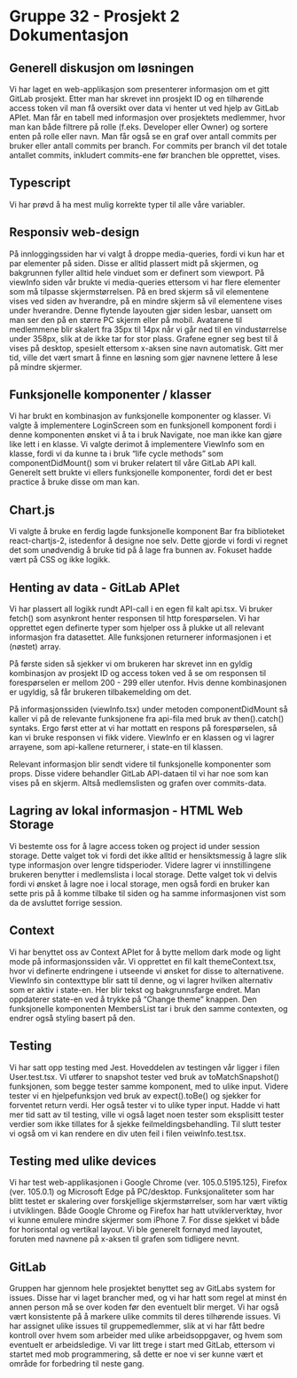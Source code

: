 # Gruppe 32 - Prosjekt 2 Dokumentasjon

## Generell diskusjon om løsningen
Vi har laget en web-applikasjon som presenterer informasjon om et gitt GitLab prosjekt. Etter man har skrevet inn prosjekt ID og en tilhørende access token vil man få oversikt over data vi henter ut ved hjelp av GitLab APIet. Man får en tabell med informasjon over prosjektets medlemmer, hvor man kan både filtrere på rolle (f.eks. Developer eller Owner) og sortere enten på rolle eller navn. Man får også se en graf over antall commits per bruker eller antall commits per branch. For commits per branch vil det totale antallet commits, inkludert commits-ene før branchen ble opprettet, vises. 

## Typescript
Vi har prøvd å ha mest mulig korrekte typer til alle våre variabler. 

## Responsiv web-design
På innloggingssiden har vi valgt å droppe media-queries, fordi vi kun har et par elementer på siden. Disse er alltid plassert midt på skjermen, og bakgrunnen fyller alltid hele vinduet som er definert som viewport. På viewInfo siden vår brukte vi media-queries ettersom vi har flere elementer som må tilpasse skjermstørrelsen. På en bred skjerm så vil elementene vises ved  siden av hverandre, på en mindre skjerm så vil elementene vises under hverandre. Denne flytende layouten gjør siden lesbar, uansett om man ser den på en større PC skjerm eller på mobil. Avatarene til medlemmene blir skalert fra 35px til 14px når vi går ned til en vindustørrelse under 358px, slik at de ikke tar for stor plass. Grafene egner seg best til å vises på desktop, spesielt ettersom x-aksen sine navn automatisk. Gitt mer tid, ville det vært smart å finne en løsning som gjør navnene lettere å lese på mindre skjermer.

## Funksjonelle komponenter / klasser
Vi har brukt en kombinasjon av funksjonelle komponenter og klasser. Vi valgte å implementere LoginScreen som en funksjonell komponent fordi i denne komponenten ønsket vi å ta i bruk Navigate, noe man ikke kan gjøre like lett i en klasse. Vi valgte derimot å implementere ViewInfo som en klasse, fordi vi da kunne ta i bruk “life cycle methods” som componentDidMount() som vi bruker relatert til våre GitLab API kall. Generelt sett brukte vi ellers funksjonelle komponenter, fordi det er best practice å bruke disse om man kan.

## Chart.js
Vi valgte å bruke en ferdig lagde funksjonelle komponent Bar fra biblioteket react-chartjs-2, istedenfor å designe noe selv. Dette gjorde vi fordi vi regnet det som unødvendig å bruke tid på å lage fra bunnen av. Fokuset hadde vært på CSS og ikke logikk.

## Henting av data - GitLab APIet
Vi har plassert all logikk rundt API-call i en egen fil kalt api.tsx. Vi bruker fetch() som asynkront henter responsen til http forespørselen. Vi har opprettet egen definerte typer som hjelper oss å plukke ut all relevant informasjon fra datasettet. Alle funksjonen returnerer informasjonen i et (nøstet) array. 

På første siden så sjekker vi om brukeren har skrevet inn en gyldig kombinasjon av prosjekt ID og access token ved å se om responsen til forespørselen er mellom 200 - 299 eller utenfor. Hvis denne kombinasjonen er ugyldig, så får brukeren tilbakemelding om det. 

På informasjonssiden (viewInfo.tsx) under metoden componentDidMount så kaller vi på de relevante funksjonene fra api-fila med bruk av then().catch() syntaks. Ergo først etter at vi har mottatt en respons på forespørselen, så kan vi bruke responsen vi fikk videre. ViewInfo er en klassen og vi lagrer arrayene, som api-kallene returnerer, i state-en til klassen.   

Relevant informasjon blir sendt videre til funksjonelle komponenter som props. Disse videre behandler GitLab API-dataen til vi har noe som kan vises på en skjerm. Altså medlemslisten og grafen over commits-data.  

## Lagring av lokal informasjon - HTML Web Storage
Vi bestemte oss for å lagre access token og project id under session storage. Dette valget tok vi fordi det ikke alltid er hensiktsmessig å lagre slik type informasjon over lengre tidsperioder. Videre lagrer vi innstillingene brukeren benytter i medlemslista i local storage. Dette valget tok vi delvis fordi vi ønsket å lagre noe i local storage, men også fordi en bruker kan sette pris på å komme tilbake til siden og ha samme informasjonen vist som da de avsluttet forrige session.

## Context 
Vi har benyttet oss av Context APIet for å bytte mellom dark mode og light mode på informasjonssiden vår. Vi opprettet en fil kalt themeContext.tsx, hvor vi definerte endringene i utseende vi ønsket for disse to alternativene. ViewInfo sin contexttype blir satt til denne, og vi lagrer hvilken alternativ som er aktiv i state-en. Her blir tekst og bakgrunnsfarge endret. Man oppdaterer state-en ved å trykke på “Change theme” knappen. Den funksjonelle komponenten MembersList tar i bruk den samme contexten, og endrer også styling basert på den. 

## Testing
Vi har satt opp testing med Jest. Hoveddelen av testingen vår ligger i filen User.test.tsx. Vi utfører to snapshot tester ved bruk av toMatchSnapshot() funksjonen, som begge tester samme komponent, med to ulike input. Videre tester vi en hjelpefunksjon ved bruk av expect().toBe() og sjekker for forventet return verdi. Her også tester vi to ulike typer input. Hadde vi hatt mer tid satt av til testing, ville vi også laget noen tester som eksplisitt tester verdier som ikke tillates for å sjekke feilmeldingsbehandling. Til slutt tester vi også om vi kan rendere en div uten feil i filen veiwInfo.test.tsx.

## Testing med ulike devices
Vi har test web-applikasjonen i Google Chrome (ver. 105.0.5195.125),  Firefox (ver. 105.0.1) og Microsoft Edge på PC/desktop. Funksjonaliteter som har blitt testet er skalering over forskjellige skjermstørrelser, som har vært viktig i utviklingen. Både Google Chrome og Firefox har hatt utviklerverktøy, hvor vi kunne emulere mindre skjermer som iPhone 7. For disse sjekket vi både for horisontal og vertikal layout. Vi ble generelt fornøyd med layoutet, foruten med navnene på x-aksen til grafen som tidligere nevnt. 

## GitLab
Gruppen har gjennom hele prosjektet benyttet seg av GitLabs system for issues. Disse har vi laget brancher med, og vi har hatt som regel at minst én annen person må se over koden før den eventuelt blir merget. Vi har også vært konsistente på å markere ulike commits til deres tilhørende issues. Vi har assignet ulike issues til gruppemedlemmer, slik at vi har fått bedre kontroll over hvem som arbeider med ulike arbeidsoppgaver, og hvem som eventuelt er arbeidsledige. Vi var litt trege i start med GitLab, ettersom vi startet med mob programmering, så dette er noe vi ser kunne vært et område for forbedring til neste gang.
